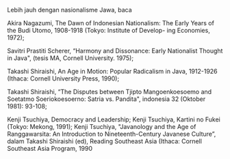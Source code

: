 Lebih jauh dengan nasionalisme Jawa, baca 

Akira Nagazumi, The Dawn of Indonesian Nationalism: The Early Years of the Budi Utomo, 1908-1918 (Tokyo: Institute of Develop- ing Economies, 1972);

Savitri Prastiti Scherer, “Harmony and Dissonance: Early Nationalist Thought in Java", (tesis MA, Cornell University. 1975);

Takashi Shiraishi, An Age in Motion: Popular Radicalism in Java, 1912-1926 (Ithaca: Cornell University Press, 1990);

Takashi Shiraishi, “The Disputes between Tjipto Mangoenkoesoemo and Soetatmo Soeriokoesoerno: Satria vs. Pandita", indonesia 32 (Oktober 1981): 93-108;

Kenji Tsuchiya, Democracy and Leadership;
Kenji Tsuchiya, Kartini no Fukei (Tokyo: Mekong, 1991);
Kenji Tsuchiya, "Javanology and the Age of Ranggawarsita: An Introduction to Nineteenth-Century Javanese Culture”, dalam Takashi Shiraishi (ed), Reading Southeast Asia (Ithaca: Cornell Southeast Asia Program, 1990
